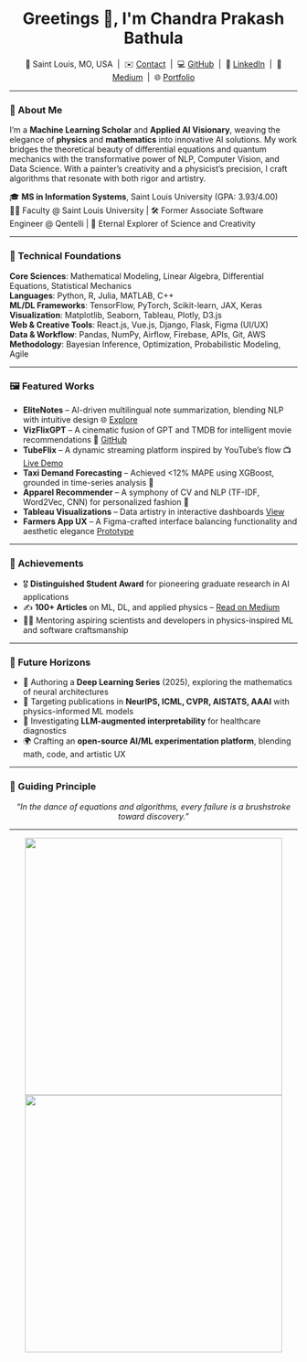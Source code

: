 <!-- GitHub Profile README for Chandra Prakash Bathula -->
<h1 align="center">Greetings 👋, I'm Chandra Prakash Bathula</h1>
<p align="center">
📍 Saint Louis, MO, USA  |  ✉️ <a href="mailto:chandraprakash.bathula@slu.edu">Contact</a>  |  
💻 <a href="https://github.com/ChandraPrakash-Bathula">GitHub</a>  | 
🔗 <a href="https://www.linkedin.com/in/chandra-prakash-bathula/">LinkedIn</a>  | 
📝 <a href="https://medium.com/@ChandraPrakash-Bathula">Medium</a>  | 
🌐 <a href="https://portfolio-chandra-prakash-bathulas-projects.vercel.app/">Portfolio</a>
</p>

---

### 🌌 About Me

I’m a **Machine Learning Scholar** and **Applied AI Visionary**, weaving the elegance of **physics** and **mathematics** into innovative AI solutions. My work bridges the theoretical beauty of differential equations and quantum mechanics with the transformative power of NLP, Computer Vision, and Data Science. With a painter’s creativity and a physicist’s precision, I craft algorithms that resonate with both rigor and artistry.

🎓 **MS in Information Systems**, Saint Louis University (GPA: 3.93/4.00)  
👨‍🏫 Faculty @ Saint Louis University | 🛠 Former Associate Software Engineer @ Qentelli | 🎨 Eternal Explorer of Science and Creativity

---

### 🧮 Technical Foundations

**Core Sciences**: Mathematical Modeling, Linear Algebra, Differential Equations, Statistical Mechanics  
**Languages**: Python, R, Julia, MATLAB, C++  
**ML/DL Frameworks**: TensorFlow, PyTorch, Scikit-learn, JAX, Keras  
**Visualization**: Matplotlib, Seaborn, Tableau, Plotly, D3.js  
**Web & Creative Tools**: React.js, Vue.js, Django, Flask, Figma (UI/UX)  
**Data & Workflow**: Pandas, NumPy, Airflow, Firebase, APIs, Git, AWS  
**Methodology**: Bayesian Inference, Optimization, Probabilistic Modeling, Agile

---

### 🖼 Featured Works

- **EliteNotes** – AI-driven multilingual note summarization, blending NLP with intuitive design 🌐 [Explore](https://elite-notes-poc.vercel.app/browse)  
- **VizFlixGPT** – A cinematic fusion of GPT and TMDB for intelligent movie recommendations 🎥 [GitHub](https://github.com/ChandraPrakash-Bathula)  
- **TubeFlix** – A dynamic streaming platform inspired by YouTube’s flow 📺 [Live Demo](https://utubeflix-79845.web.app/)  
- **Taxi Demand Forecasting** – Achieved <12% MAPE using XGBoost, grounded in time-series analysis 🚖  
- **Apparel Recommender** – A symphony of CV and NLP (TF-IDF, Word2Vec, CNN) for personalized fashion 👗  
- **Tableau Visualizations** – Data artistry in interactive dashboards [View](https://public.tableau.com/app/profile/chandra.prakash.bathula/vizzes)  
- **Farmers App UX** – A Figma-crafted interface balancing functionality and aesthetic elegance [Prototype](https://www.figma.com/proto/Tw1U10o4bFJul3OJTSAXHd/Portfolio-Project)

---

### 🌟 Achievements

- 🎖 **Distinguished Student Award** for pioneering graduate research in AI applications  
- ✍️ **100+ Articles** on ML, DL, and applied physics – [Read on Medium](https://medium.com/@ChandraPrakash-Bathula)  
- 👨‍🏫 Mentoring aspiring scientists and developers in physics-inspired ML and software craftsmanship  

---

### 🔭 Future Horizons

- 📝 Authoring a **Deep Learning Series** (2025), exploring the mathematics of neural architectures  
- 📜 Targeting publications in **NeurIPS, ICML, CVPR, AISTATS, AAAI** with physics-informed ML models  
- 🧠 Investigating **LLM-augmented interpretability** for healthcare diagnostics  
- 🌍 Crafting an **open-source AI/ML experimentation platform**, blending math, code, and artistic UX  

---

### 🎨 Guiding Principle

<p align="center"><i>“In the dance of equations and algorithms, every failure is a brushstroke toward discovery.”</i></p>

---

<!-- GitHub Stats with a Cosmic Touch -->
<p align="center">
  <img src="https://github-readme-stats.vercel.app/api?username=ChandraPrakash-Bathula&show_icons=true&theme=gruvbox" width="450"/>
  <img src="https://github-readme-streak-stats-eight.vercel.app/?user=ChandraPrakash-Bathula&theme=nightowl" width="450"/>
</p>
